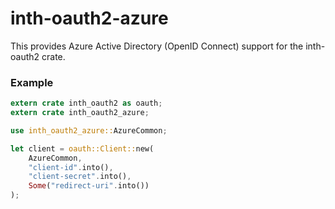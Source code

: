 # inth-oauth2-azure

This provides Azure Active Directory (OpenID Connect) support for the inth-oauth2 crate.

### Example

```rust
extern crate inth_oauth2 as oauth;
extern crate inth_oauth2_azure;

use inth_oauth2_azure::AzureCommon;

let client = oauth::Client::new(
    AzureCommon,
    "client-id".into(),
    "client-secret".into(),
    Some("redirect-uri".into())
);
```